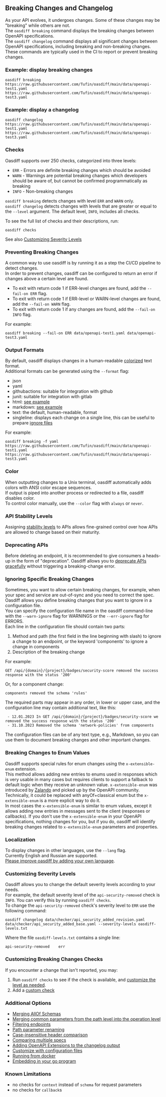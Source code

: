 ## Breaking Changes and Changelog
As your API evolves, it undergoes changes. Some of these changes may be "breaking" while others are not.  
The `oasdiff breaking` command displays the breaking changes between OpenAPI specifications.  
The `oasdiff changelog` command displays all significant changes between OpenAPI specifications, including breaking and non-breaking changes.  
These commands are typically used in the CI to report or prevent breaking changes.

### Example: display breaking changes
```
oasdiff breaking https://raw.githubusercontent.com/Tufin/oasdiff/main/data/openapi-test1.yaml https://raw.githubusercontent.com/Tufin/oasdiff/main/data/openapi-test3.yaml
```

### Example: display a changelog
```
oasdiff changelog https://raw.githubusercontent.com/Tufin/oasdiff/main/data/openapi-test1.yaml https://raw.githubusercontent.com/Tufin/oasdiff/main/data/openapi-test3.yaml
```

### Checks
Oasdiff supports over 250 checks, categorized into three levels:  
- `ERR` - Errors are definite breaking changes which should be avoided
- `WARN` - Warnings are potential breaking changes which developers should be aware of, but cannot be confirmed programmatically as breaking
- `INFO` - Non-breaking changes

`oasdiff breaking` detects changes with level `ERR` and `WARN` only.  
`oasdiff changelog` detects changes with levels that are greater or equal to the `--level` argument. The default level, `INFO`, includes all checks.

To see the full list of checks and their descriptions, run:
```
oasdiff checks
```
See also [Customizing Severity Levels](#customizing-severity-levels)

### Preventing Breaking Changes
A common way to use oasdiff is by running it as a step the CI/CD pipeline to detect changes.  
In order to prevent changes, oasdiff can be configured to return an error if changes above a certain level are found.
- To exit with return code 1 if ERR-level changes are found, add the `--fail-on ERR` flag.  
- To exit with return code 1 if ERR-level or WARN-level changes are found, add the `--fail-on WARN` flag.
- To exit with return code 1 if any changes are found, add the `--fail-on INFO` flag.

For example:
```
oasdiff breaking --fail-on ERR data/openapi-test1.yaml data/openapi-test3.yaml
```

### Output Formats
By default, oasdiff displays changes in a human-readable [colorized](#color) text format.  
Additional formats can be generated using the `--format` flag:
- json
- yaml
- githubactions: suitable for integration with github
- junit: suitable for integration with gitlab
- html: [see example](https://html-preview.github.io/?url=https://github.com/Tufin/oasdiff/blob/main/docs/changelog.html)
- markdown: [see example](changelog.md)
- text: the default, human-readable, format
- singleline: displays each change on a single line, this can be useful to prepare [ignore files](#ignoring-specific-breaking-changes)

For example:
```
oasdiff breaking -f yaml https://raw.githubusercontent.com/Tufin/oasdiff/main/data/openapi-test1.yaml https://raw.githubusercontent.com/Tufin/oasdiff/main/data/openapi-test3.yaml
```

### Color
When outputting changes to a Unix terminal, oasdiff automatically adds colors with ANSI color escape sequences.  
If output is piped into another process or redirected to a file, oasdiff disables color.  
To control color manually, use the `--color` flag with `always` or `never`.

### API Stability Levels
Assigning [stability levels](STABILITY.md) to APIs allows fine-grained control over how APIs are allowed to change based on their maturity.  

### Deprecating APIs
Before deleting an endpoint, it is recommended to give consumers a heads-up in the form of "deprecation". 
Oasdiff allows you to [deprecate APIs gracefully](DEPRECATION.md) without triggering a breaking-change error.

### Ignoring Specific Breaking Changes
Sometimes, you want to allow certain breaking changes, for example, when your spec and service are out-of-sync and you need to correct the spec.  
Oasdiff allows you define breaking changes that you want to ignore in a configuration file.  
You can specify the configuration file name in the oasdiff command-line with the `--warn-ignore` flag for WARNINGS or the `--err-ignore` flag for ERRORS.  
Each line in the configuration file should contain two parts:
1. Method and path (the first field in the line beginning with slash) to ignore a change to an endpoint, or the keyword 'components' to ignore a change in components
2. Description of the breaking change

For example:
```
GET /api/{domain}/{project}/badges/security-score removed the success response with the status '200'
```
Or, for a component change:
```
components removed the schema 'rules'
```

The required parts may appear in any order, in lower or upper case, and the configuration line may contain additional text, like this:
```
 - 12.01.2023 In GET /api/{domain}/{project}/badges/security-score we removed the success response with the status '200'
 - 31.10.2023 Removed the schema 'network-policies' from components
```

The configuration files can be of any text type, e.g., Markdown, so you can use them to document breaking changes and other important changes.

### Breaking Changes to Enum Values
Oasdiff supports special rules for enum changes using the `x-extensible-enum` extension.  
This method allows adding new entries to enums used in responses which is very usable in many cases but requires clients to support a fallback to default logic when they receive an unknown value.
`x-extensible-enum` was introduced by [Zalando](https://opensource.zalando.com/restful-api-guidelines/#112) and picked up by the OpenAPI community. Technically, it could be replaced with anyOf+classical enum but the `x-extensible-enum` is a more explicit way to do it.  
In most cases the `x-extensible-enum` is similar to enum values, except it allows adding new entries in messages sent to the client (responses or callbacks).
If you don't use the `x-extensible-enum` in your OpenAPI specifications, nothing changes for you, but if you do, oasdiff will identify breaking changes related to `x-extensible-enum` parameters and properties.

### Localization
To display changes in other languages, use the `--lang` flag.  
Currently English and Russian are supported.  
[Please improve oasdiff by adding your own language](https://github.com/Tufin/oasdiff/issues/383).

### Customizing Severity Levels
Oasdiff allows you to change the default severity levels according to your needs.  
For example, the default severity level of the `api-security-removed` check is `INFO`. You can verify this by running `oasdiff checks`.  
To change the `api-security-removed` check's severity level to `ERR` use the following command:
```
oasdiff changelog data/checker/api_security_added_revision.yaml data/checker/api_security_added_base.yaml --severity-levels oasdiff-levels.txt
```
Where the file `oasdiff-levels.txt` contains a single line:
```
api-security-removed    err
```

### Customizing Breaking Changes Checks
If you encounter a change that isn't reported, you may:
1. Run `oasdiff checks` to see if the check is available, and [customize the level as needed](#customizing-security-levels).  
2. Add a [custom check](CUSTOMIZING-CHECKS.md)

### Additional Options
- [Merging AllOf Schemas](ALLOF.md)
- [Merging common parameters from the path level into the operation level](COMMON-PARAMS.md)
- [Filtering endpoints](FILTERING-ENDPOINTS.md)
- [Path parameter renaming](PATH-PARAM-RENAME.md)
- [Case-insensitive header comparison](HEADER-DIFF.md)
- [Comparing multiple specs](COMPOSED.md)
- [Adding OpenAPI Extensions to the changelog output](ATTRIBUTES.md)
- [Customize with configuration files](CONFIG-FILES.md)
- [Running from docker](DOCKER.md)
- [Embedding in your go program](GO.md)

### Known Limitations
- no checks for `context` instead of `schema` for request parameters
- no checks for `callback`s
